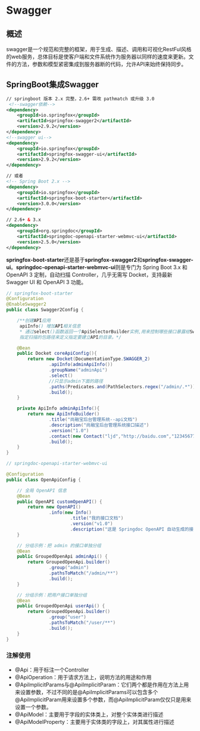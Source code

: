 # Swagger

## 概述

swagger是一个规范和完整的框架，用于生成、描述、调用和可视化RestFul风格的web服务，总体目标是使客户端和文件系统作为服务器以同样的速度来更新。文件的方法，参数和模型紧密集成到服务器断的代码，允许API来始终保持同步。

## SpringBoot集成Swagger

```xml
// springboot 版本 2.x 完整，2.6+ 需改 pathmatch 或升级 3.0
 <!--swagger依赖-->
<dependency>
    <groupId>io.springfox</groupId>
    <artifactId>springfox-swagger2</artifactId>
    <version>2.9.2</version>
</dependency>
<!--swagger ui-->
<dependency>
    <groupId>io.springfox</groupId>
    <artifactId>springfox-swagger-ui</artifactId>
    <version>2.9.2</version>
</dependency>

// 或者
<!-- Spring Boot 2.x -->
<dependency>
    <groupId>io.springfox</groupId>
    <artifactId>springfox-boot-starter</artifactId>
    <version>3.0.0</version>
</dependency>

// 2.6+ & 3.x
<dependency>
    <groupId>org.springdoc</groupId>
    <artifactId>springdoc-openapi-starter-webmvc-ui</artifactId>
    <version>2.5.0</version>
</dependency>

```

**springfox-boot-starter**还是基于**springfox-swagger2**和**springfox-swagger-ui**。**springdoc-openapi-starter-webmvc-ui**则是专门为 Spring Boot 3.x 和 OpenAPI 3 定制，自动扫描 Controller，几乎无需写 Docket，支持最新 Swagger UI 和 OpenAPI 3 功能。

```java
// springfox-boot-starter
@Configuration
@EnableSwagger2
public class Swagger2Config {

    /**创建API应用
     apiInfo() 增加API相关信息
     * 通过select()函数返回一个ApiSelectorBuilder实例,用来控制哪些接口暴露给Swagger来展现，
     指定扫描的包路径来定义指定要建立API的目录。*/

    @Bean
    public Docket coreApiConfig(){
        return new Docket(DocumentationType.SWAGGER_2)
                .apiInfo(adminApiInfo())
                .groupName("adminApi")
                .select()
                //只显示admin下面的路径
                .paths(Predicates.and(PathSelectors.regex("/admin/.*")))
                .build();
    }

    private ApiInfo adminApiInfo(){
        return new ApiInfoBuilder()
                .title("尚融宝后台管理系统--api文档")
                .description("尚融宝后台管理系统接口描述")
                .version("1.0")
                .contact(new Contact("ljd","http://baidu.com","123456778@qq.com"))
                .build();
    }
}
```

```java
// springdoc-openapi-starter-webmvc-ui

@Configuration
public class OpenApiConfig {

    // 全局 OpenAPI 信息
    @Bean
    public OpenAPI customOpenAPI() {
        return new OpenAPI()
                .info(new Info()
                        .title("我的接口文档")
                        .version("v1.0")
                        .description("这是 Springdoc OpenAPI 自动生成的接口文档"));
    }

    // 分组示例：把 admin 的接口单独分组
    @Bean
    public GroupedOpenApi adminApi() {
        return GroupedOpenApi.builder()
                .group("admin")
                .pathsToMatch("/admin/**")
                .build();
    }

    // 分组示例：把用户接口单独分组
    @Bean
    public GroupedOpenApi userApi() {
        return GroupedOpenApi.builder()
                .group("user")
                .pathsToMatch("/user/**")
                .build();
    }
}

```

### 注解使用

- @Api：用于标注一个Controller
- @ApiOperation：用于请求方法上，说明方法的用途和作用
- @ApiImplicitParams与@ApiImplicitParam：它们两个都是作用在方法上用来设置参数，不过不同的是@ApiImplicitParams可以包含多个@ApiImplicitParam用来设置多个参数，而@ApiImplicitParam仅仅只是用来设置一个参数。
- @ApiModel：主要用于字段的实体类上，对整个实体类进行描述
- @ApiModelProperty：主要用于实体类的字段上，对其属性进行描述

